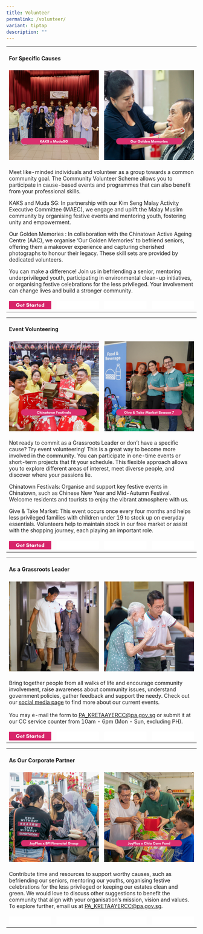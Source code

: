 ```yaml
---
title: Volunteer
permalink: /volunteer/
variant: tiptap
description: ""
---
```

<table style="minWidth: 100px">
<colgroup>
<col>
<col>
<col>
<col>
</colgroup>
<tbody>
<tr>
<td rowspan="1" colspan="4">
<h4><strong>For Specific Causes</strong></h4>
</td>
</tr>
<tr>
<td rowspan="1" colspan="2">
<div class="isomer-image-wrapper">
<img style="width: 100%" height="auto" width="100%" alt="" src="/images/Specific_Cause.png">
</div>
</td>
<td rowspan="1" colspan="2">
<div class="isomer-image-wrapper">
<img style="width: 100%" height="auto" width="100%" alt="" src="/images/Specific_Cause__2_.png">
</div>
</td>
</tr>
<tr>
<td rowspan="1" colspan="4">
<p>Meet like-minded individuals and volunteer as a group towards a common
community goal. The Community Volunteer Scheme allows you to participate
in cause-based events and programmes that can also benefit from your professional
skills.
<br>
</p>
<p>KAKS and Muda SG: In partnership with our Kim Seng Malay Activity Executive
Committee (MAEC), we engage and uplift the Malay Muslim community by organising
festive events and mentoring youth, fostering unity and empowerment.</p>
<p></p>
<p>Our Golden Memories : In collaboration with the Chinatown Active Ageing
Centre (AAC), we organise ‘Our Golden Memories’ to befriend seniors, offering
them a makeover experience and capturing cherished photographs to honour
their legacy. These skill sets are provided by dedicated volunteers.
<br>
</p>
<p>You can make a difference! Join us in befriending a senior, mentoring
underprivileged youth, participating in environmental clean-up initiatives,
or organising festive celebrations for the less privileged. Your involvement
can change lives and build a stronger community.</p>
</td>
</tr>
<tr>
<td rowspan="1" colspan="1"><a class="isomer-image-wrapper" href="https://go.gov.sg/kakscvregistration"><img style="width: 100%;" height="auto" width="100%" alt="" src="/images/300x60_Get_started.png"></a>
</td>
<td rowspan="1" colspan="1">
<div class="isomer-image-wrapper">
<img style="width: 100%" height="auto" width="100%" alt="" src="/images/blank_space.png">
</div>
</td>
<td rowspan="1" colspan="1">
<div class="isomer-image-wrapper">
<img style="width: 100%" height="auto" width="100%" alt="" src="/images/blank_space.png">
</div>
</td>
<td rowspan="1" colspan="1">
<div class="isomer-image-wrapper">
<img style="width: 100%" height="auto" width="100%" alt="" src="/images/blank_space.png">
</div>
</td>
</tr>
</tbody>
</table>
<p></p>
<table style="minWidth: 100px">
<colgroup>
<col>
<col>
<col>
<col>
</colgroup>
<tbody>
<tr>
<td rowspan="1" colspan="4">
<h4><strong>Event Volunteering</strong></h4>
</td>
</tr>
<tr>
<td rowspan="1" colspan="2">
<div class="isomer-image-wrapper">
<img style="width: 100%" height="auto" width="100%" alt="" src="/images/Adhoc_Volunteers.png">
</div>
</td>
<td rowspan="1" colspan="2">
<div class="isomer-image-wrapper">
<img style="width: 100%" height="auto" width="100%" alt="" src="/images/Adhoc_Volunteers__2_.png">
</div>
</td>
</tr>
<tr>
<td rowspan="1" colspan="4">
<p>Not ready to commit as a Grassroots Leader or don’t have a specific cause?
Try event volunteering! This is a great way to become more involved in
the community. You can participate in one-time events or short-term projects
that fit your schedule. This flexible approach allows you to explore different
areas of interest, meet diverse people, and discover where your passions
lie.</p>
<p></p>
<p>Chinatown Festivals: Organise and support key festive events in Chinatown,
such as Chinese New Year and Mid-Autumn Festival. Welcome residents and
tourists to enjoy the vibrant atmosphere with us.</p>
<p></p>
<p>Give &amp; Take Market: This event occurs once every four months and helps
less privileged families with children under 19 to stock up on everyday
essentials. Volunteers help to maintain stock in our free market or assist
with the shopping journey, each playing an important role.</p>
</td>
</tr>
<tr>
<td rowspan="1" colspan="1"><a class="isomer-image-wrapper" href="https://go.gov.sg/kakscvregistration"><img style="width: 100%;" height="auto" width="100%" alt="" src="/images/300x60_Get_started.png"></a>
</td>
<td rowspan="1" colspan="1">
<div class="isomer-image-wrapper">
<img style="width: 100%" height="auto" width="100%" alt="" src="/images/blank_space.png">
</div>
</td>
<td rowspan="1" colspan="1">
<div class="isomer-image-wrapper">
<img style="width: 100%" height="auto" width="100%" alt="" src="/images/blank_space.png">
</div>
</td>
<td rowspan="1" colspan="1">
<div class="isomer-image-wrapper">
<img style="width: 100%" height="auto" width="100%" alt="" src="/images/blank_space.png">
</div>
</td>
</tr>
</tbody>
</table>
<p></p>
<table style="minWidth: 100px">
<colgroup>
<col>
<col>
<col>
<col>
</colgroup>
<tbody>
<tr>
<td rowspan="1" colspan="4">
<h4><strong>As a Grassroots Leader</strong></h4>
</td>
</tr>
<tr>
<td rowspan="1" colspan="2">
<div class="isomer-image-wrapper">
<img style="width: 100%" height="auto" width="100%" alt="" src="/images/Grassroots_Leader.png">
</div>
</td>
<td rowspan="1" colspan="2">
<div class="isomer-image-wrapper">
<img style="width: 100%" height="auto" width="100%" alt="" src="/images/Grassroots_Leader__2_.png">
</div>
</td>
</tr>
<tr>
<td rowspan="1" colspan="4">
<p>Bring together people from all walks of life and encourage community involvement,
raise awareness about community issues, understand government policies,
gather feedback and support the needy. Check out our <a href="https://www.facebook.com/KAKSCommunity/" rel="noopener noreferrer nofollow" target="_blank">social media page</a> to
find more about our current events.
<br>
<br>You may e-mail the form to <a href="mailto:PA_KRETAAYERCC@pa.gov.sg" rel="noopener noreferrer nofollow" target="_blank">PA_KRETAAYERCC@pa.gov.sg</a> or submit
it at our CC service counter from 10am - 6pm (Mon - Sun, excluding PH).</p>
</td>
</tr>
<tr>
<td rowspan="1" colspan="1"><a class="isomer-image-wrapper" href="https://drive.google.com/file/d/1Gw_TtK7ihi6f0co3HXeiqzUpP3-iSJrw/view?usp=drive_link"><img style="width: 100%;" height="auto" width="100%" alt="" src="/images/300x60_Get_started.png"></a>
</td>
<td rowspan="1" colspan="1">
<div class="isomer-image-wrapper">
<img style="width: 100%" height="auto" width="100%" alt="" src="/images/blank_space.png">
</div>
</td>
<td rowspan="1" colspan="1">
<div class="isomer-image-wrapper">
<img style="width: 100%" height="auto" width="100%" alt="" src="/images/blank_space.png">
</div>
</td>
<td rowspan="1" colspan="1">
<div class="isomer-image-wrapper">
<img style="width: 100%" height="auto" width="100%" alt="" src="/images/blank_space.png">
</div>
</td>
</tr>
</tbody>
</table>
<p></p>
<table style="minWidth: 100px">
<colgroup>
<col>
<col>
<col>
<col>
</colgroup>
<tbody>
<tr>
<td rowspan="1" colspan="4">
<h4><strong>As Our Corporate Partner</strong></h4>
</td>
</tr>
<tr>
<td rowspan="1" colspan="2">
<div class="isomer-image-wrapper">
<img style="width: 100%" height="auto" width="100%" alt="" src="/images/Corporate_Partners.png">
</div>
</td>
<td rowspan="1" colspan="2">
<div class="isomer-image-wrapper">
<img style="width: 100%" height="auto" width="100%" alt="" src="/images/Corporate_Partners__2_.png">
</div>
</td>
</tr>
<tr>
<td rowspan="1" colspan="4">
<p>Contribute time and resources to support worthy causes, such as befriending
our seniors, mentoring our youths, organising festive celebrations for
the less privileged or keeping our estates clean and green. We would love
to discuss other suggestions to benefit the community that align with your
organisation’s mission, vision and values. To explore further, email us
at <a href="mailto:PA_KRETAAYERCC@pa.gov.sg" rel="noopener noreferrer nofollow" target="_blank">PA_KRETAAYERCC@pa.gov.sg</a>.</p>
</td>
</tr>
<tr>
<td rowspan="1" colspan="1">
<div class="isomer-image-wrapper">
<img style="width: 100%" height="auto" width="100%" alt="" src="/images/blank_space.png">
</div>
</td>
<td rowspan="1" colspan="1">
<div class="isomer-image-wrapper">
<img style="width: 100%" height="auto" width="100%" alt="" src="/images/blank_space.png">
</div>
</td>
<td rowspan="1" colspan="1">
<div class="isomer-image-wrapper">
<img style="width: 100%" height="auto" width="100%" alt="" src="/images/blank_space.png">
</div>
</td>
<td rowspan="1" colspan="1">
<div class="isomer-image-wrapper">
<img style="width: 100%" height="auto" width="100%" alt="" src="/images/blank_space.png">
</div>
</td>
</tr>
</tbody>
</table>
<p></p>
